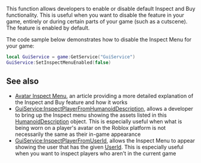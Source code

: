 This function allows developers to enable or disable default Inspect and Buy functionality. This is useful when you want to disable the feature in your game, entirely or during certain parts of your game (such as a cutscene). The feature is enabled by default.

The code sample below demonstrates how to disable the Inspect Menu for your game:

```lua
local GuiService = game:GetService("GuiService")
GuiService:SetInspectMenuEnabled(false)
``` 

See also
--------

*   [Avatar Inspect Menu](https://developer.roblox.com/articles/avatar-inspect-menu), an article providing a more detailed explanation of the Inspect and Buy feature and how it works
*   [GuiService:InspectPlayerFromHumanoidDescription](https://developer.roblox.com/en-us/api-reference/function/GuiService/InspectPlayerFromHumanoidDescription), allows a developer to bring up the Inspect menu showing the assets listed in this [HumanoidDescription](https://developer.roblox.com/en-us/api-reference/class/HumanoidDescription) object. This is especially useful when what is being worn on a player's avatar on the Roblox platform is not necessarily the same as their in-game appearance
*   [GuiService:InspectPlayerFromUserId](https://developer.roblox.com/en-us/api-reference/function/GuiService/InspectPlayerFromUserId), allows the Inspect Menu to appear showing the user that has the given [UserId](https://developer.roblox.com/en-us/api-reference/property/Player/UserId). This is especially useful when you want to inspect players who aren't in the current game
